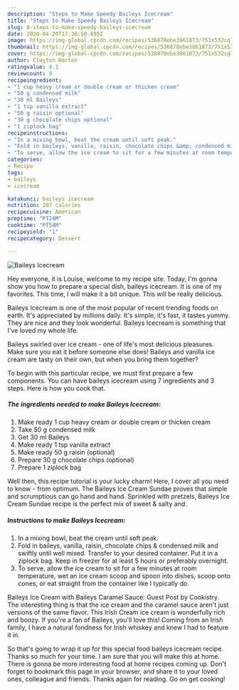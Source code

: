 ```yaml
---
description: "Steps to Make Speedy Baileys Icecream"
title: "Steps to Make Speedy Baileys Icecream"
slug: 0-steps-to-make-speedy-baileys-icecream
date: 2020-04-20T17:36:50.695Z
image: https://img-global.cpcdn.com/recipes/536878ebe3861873/751x532cq70/baileys-icecream-recipe-main-photo.jpg
thumbnail: https://img-global.cpcdn.com/recipes/536878ebe3861873/751x532cq70/baileys-icecream-recipe-main-photo.jpg
cover: https://img-global.cpcdn.com/recipes/536878ebe3861873/751x532cq70/baileys-icecream-recipe-main-photo.jpg
author: Clayton Horton
ratingvalue: 4.1
reviewcount: 9
recipeingredient:
- "1 cup heavy cream or double cream or thicken cream"
- "50 g condensed milk"
- "30 ml Baileys"
- "1 tsp vanilla extract"
- "50 g raisin optional"
- "30 g chocolate chips optional"
- "1 ziplock bag"
recipeinstructions:
- "In a mixing bowl, beat the cream until soft peak."
- "Fold in baileys, vanilla, raisin, chocolate chips &amp; condensed milk and swiftly until well mixed. Transfer to your desired container. Put it in a ziplock bag. Keep in freezer for at least 5 hours or preferably overnight."
- "To serve, allow the ice cream to sit for a few minutes at room temperature, wet an ice cream scoop and spoon into dishes, scoop onto cones, or eat straight from the container like I typically do."
categories:
- Recipe
tags:
- baileys
- icecream

katakunci: baileys icecream 
nutrition: 287 calories
recipecuisine: American
preptime: "PT24M"
cooktime: "PT54M"
recipeyield: "1"
recipecategory: Dessert

---
```



![Baileys Icecream](https://img-global.cpcdn.com/recipes/536878ebe3861873/751x532cq70/baileys-icecream-recipe-main-photo.jpg)

Hey everyone, it is Louise, welcome to my recipe site. Today, I'm gonna show you how to prepare a special dish, baileys icecream. It is one of my favorites. This time, I will make it a bit unique. This will be really delicious.

Baileys Icecream is one of the most popular of recent trending foods on earth. It's appreciated by millions daily. It's simple, it's fast, it tastes yummy. They are nice and they look wonderful. Baileys Icecream is something that I've loved my whole life.

Baileys swirled over ice cream - one of life&#39;s most delicious pleasures. Make sure you eat it before someone else does! Baileys and vanilla ice cream are tasty on their own, but when you bring them together?


To begin with this particular recipe, we must first prepare a few components. You can have baileys icecream using 7 ingredients and 3 steps. Here is how you cook that.

<!--inarticleads1-->

##### The ingredients needed to make Baileys Icecream:

1. Make ready 1 cup heavy cream or double cream or thicken cream
1. Take 50 g condensed milk
1. Get 30 ml Baileys
1. Make ready 1 tsp vanilla extract
1. Make ready 50 g raisin (optional)
1. Prepare 30 g chocolate chips (optional)
1. Prepare 1 ziplock bag


Well then, this recipe tutorial is your lucky charm! Here, I cover all you need to know - from optimum. The Baileys Ice Cream Sundae proves that simple and scrumptious can go hand and hand. Sprinkled with pretzels, Baileys Ice Cream Sundae recipe is the perfect mix of sweet &amp; salty and. 

<!--inarticleads2-->

##### Instructions to make Baileys Icecream:

1. In a mixing bowl, beat the cream until soft peak.
1. Fold in baileys, vanilla, raisin, chocolate chips &amp; condensed milk and swiftly until well mixed. Transfer to your desired container. Put it in a ziplock bag. Keep in freezer for at least 5 hours or preferably overnight.
1. To serve, allow the ice cream to sit for a few minutes at room temperature, wet an ice cream scoop and spoon into dishes, scoop onto cones, or eat straight from the container like I typically do.


Baileys Ice Cream with Baileys Caramel Sauce: Guest Post by Cookistry. The interesting thing is that the ice cream and the caramel sauce aren&#39;t just versions of the same flavor. This Irish Cream ice cream is wonderfully rich and boozy. If you&#39;re a fan of Baileys, you&#39;ll love this! Coming from an Irish family, I have a natural fondness for Irish whiskey and knew I had to feature it in. 

So that's going to wrap it up for this special food baileys icecream recipe. Thanks so much for your time. I am sure that you will make this at home. There is gonna be more interesting food at home recipes coming up. Don't forget to bookmark this page in your browser, and share it to your loved ones, colleague and friends. Thanks again for reading. Go on get cooking!
